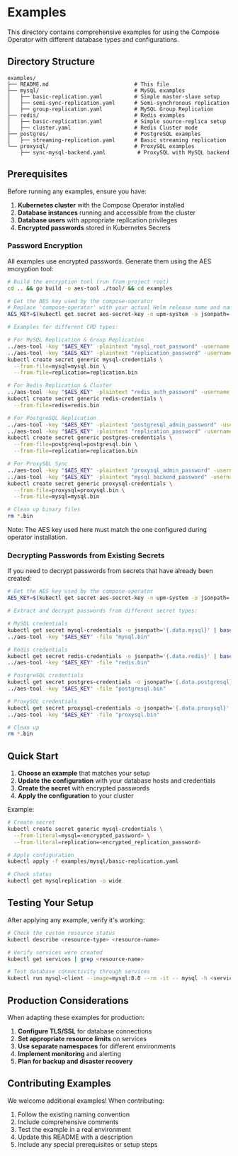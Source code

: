 # Examples

This directory contains comprehensive examples for using the Compose Operator with different database types and configurations.

## Directory Structure

```
examples/
├── README.md                           # This file
├── mysql/                              # MySQL examples
│   ├── basic-replication.yaml          # Simple master-slave setup
│   ├── semi-sync-replication.yaml      # Semi-synchronous replication
│   ├── group-replication.yaml          # MySQL Group Replication
├── redis/                              # Redis examples
│   ├── basic-replication.yaml          # Simple source-replica setup
│   ├── cluster.yaml                    # Redis Cluster mode
├── postgres/                           # PostgreSQL examples
│   ├── streaming-replication.yaml      # Basic streaming replication
└── proxysql/                           # ProxySQL examples
    ├── sync-mysql-backend.yaml          # ProxySQL with MySQL backend
```

## Prerequisites

Before running any examples, ensure you have:

1. **Kubernetes cluster** with the Compose Operator installed
2. **Database instances** running and accessible from the cluster
3. **Database users** with appropriate replication privileges
4. **Encrypted passwords** stored in Kubernetes Secrets

### Password Encryption

All examples use encrypted passwords. Generate them using the AES encryption tool:

```bash
# Build the encryption tool (run from project root)
cd .. && go build -o aes-tool ./tool/ && cd examples

# Get the AES key used by the compose-operator
# Replace 'compose-operator' with your actual Helm release name and namespace
AES_KEY=$(kubectl get secret aes-secret-key -n upm-system -o jsonpath='{.data.AES_SECRET_KEY}' | base64 -d)

# Examples for different CRD types:

# For MySQL Replication & Group Replication
../aes-tool -key "$AES_KEY" -plaintext "mysql_root_password" -username "mysql"
../aes-tool -key "$AES_KEY" -plaintext "replication_password" -username "replication"
kubectl create secret generic mysql-credentials \
  --from-file=mysql=mysql.bin \
  --from-file=replication=replication.bin

# For Redis Replication & Cluster
../aes-tool -key "$AES_KEY" -plaintext "redis_auth_password" -username "redis"
kubectl create secret generic redis-credentials \
  --from-file=redis=redis.bin

# For PostgreSQL Replication
../aes-tool -key "$AES_KEY" -plaintext "postgresql_admin_password" -username "postgresql"
../aes-tool -key "$AES_KEY" -plaintext "replication_password" -username "replication"
kubectl create secret generic postgres-credentials \
  --from-file=postgresql=postgresql.bin \
  --from-file=replication=replication.bin

# For ProxySQL Sync
../aes-tool -key "$AES_KEY" -plaintext "proxysql_admin_password" -username "proxysql"
../aes-tool -key "$AES_KEY" -plaintext "mysql_backend_password" -username "mysql"
kubectl create secret generic proxysql-credentials \
  --from-file=proxysql=proxysql.bin \
  --from-file=mysql=mysql.bin

# Clean up binary files
rm *.bin
```

Note: The AES key used here must match the one configured during operator installation.

### Decrypting Passwords from Existing Secrets

If you need to decrypt passwords from secrets that have already been created:

```bash
# Get the AES key used by the compose-operator
AES_KEY=$(kubectl get secret aes-secret-key -n upm-system -o jsonpath='{.data.AES_SECRET_KEY}' | base64 -d)

# Extract and decrypt passwords from different secret types:

# MySQL credentials
kubectl get secret mysql-credentials -o jsonpath='{.data.mysql}' | base64 -d > mysql.bin
../aes-tool -key "$AES_KEY" -file "mysql.bin"

# Redis credentials  
kubectl get secret redis-credentials -o jsonpath='{.data.redis}' | base64 -d > redis.bin
../aes-tool -key "$AES_KEY" -file "redis.bin"

# PostgreSQL credentials
kubectl get secret postgres-credentials -o jsonpath='{.data.postgresql}' | base64 -d > postgresql.bin
../aes-tool -key "$AES_KEY" -file "postgresql.bin"

# ProxySQL credentials
kubectl get secret proxysql-credentials -o jsonpath='{.data.proxysql}' | base64 -d > proxysql.bin
../aes-tool -key "$AES_KEY" -file "proxysql.bin"

# Clean up
rm *.bin
```

## Quick Start

1. **Choose an example** that matches your setup
2. **Update the configuration** with your database hosts and credentials
3. **Create the secret** with encrypted passwords
4. **Apply the configuration** to your cluster

Example:
```bash
# Create secret
kubectl create secret generic mysql-credentials \
  --from-literal=mysql=<encrypted_password> \
  --from-literal=replication=<encrypted_replication_password>

# Apply configuration
kubectl apply -f examples/mysql/basic-replication.yaml

# Check status
kubectl get mysqlreplication -o wide
```

## Testing Your Setup

After applying any example, verify it's working:

```bash
# Check the custom resource status
kubectl describe <resource-type> <resource-name>

# Verify services were created
kubectl get services | grep <resource-name>

# Test database connectivity through services
kubectl run mysql-client --image=mysql:8.0 --rm -it -- mysql -h <service-name> -u root -p
```

## Production Considerations

When adapting these examples for production:

1. **Configure TLS/SSL** for database connections
2. **Set appropriate resource limits** on services
3. **Use separate namespaces** for different environments
4. **Implement monitoring** and alerting
5. **Plan for backup and disaster recovery**

## Contributing Examples

We welcome additional examples! When contributing:

1. Follow the existing naming convention
2. Include comprehensive comments
3. Test the example in a real environment  
4. Update this README with a description
5. Include any special prerequisites or setup steps